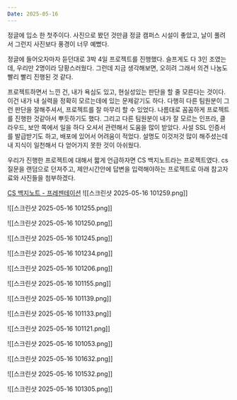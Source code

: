 ```yaml
---
Date: 2025-05-16
---
```

정글에 입소 한 첫주이다.
사진으로 봤던 것만큼 정글 캠퍼스 시설이 좋았고, 날이 풀려서 그런지 사진보다 풍경이 너무 예뻤다.

정글에 들어오자마자 듣던대로 3박 4일 프로젝트를 진행했다. 슬프게도 다 3인 조였는데, 우리만 2명이라 당황스러웠다. 그런데 지금 생각해보면, 오히려 그래서 의견 나눔도 빨리 빨리 진행된 것 같다.

프로젝트하면서 느낀 건, 내가 욕심도 있고, 현실성있는 판단을 할 줄 모른다는 것이다. 이건 내가 내 실력을 정확히 모르는데에 있는 문제같기도 하다. 다행히 다른 팀원분이 그런 판단을 잘해주셔서, 프로젝트를 잘 마무리 할 수 있었다. 나름대로 꼼꼼하게 프로젝트를 진행한 것같아서 뿌듯하기도 했다. 그리고 다른 팀원분이 내가 잘 모르는 인프라, 클라우드, 보안 쪽에서 일을 하다 오셔서 관련해서 도움을 많이 받았다. 사설 SSL 인증서를 발급받기도 하고, 배포에 있어서 어려움이 적었다. 설명도 이것저것 많이 해주셨는데 내 지식이 일천해서 다 얻어가지 못한 것이 아쉬웠다.

우리가 진행한 프로젝트에 대해서 짧게 언급하자면 CS 백지노트라는 프로젝트였다. cs질문을 랜덤으로 던져주고, 제안시간안에 답변을 입력해야하는 프로젝트로 아래 참고자료와 사진들을 첨부하겠다.

[CS 백지노트 - 프레젠테이션](https://www.canva.com/design/DAGnN4h2hO4/2GRW8JJTP-DC9TA79orW7g/edit?utm_content=DAGnN4h2hO4&utm_campaign=designshare&utm_medium=link2&utm_source=sharebutton)
![[스크린샷 2025-05-16 101259.png]]

![[스크린샷 2025-05-16 101255.png]]

![[스크린샷 2025-05-16 101250.png]]

![[스크린샷 2025-05-16 101245.png]]

![[스크린샷 2025-05-16 101234.png]]

![[스크린샷 2025-05-16 101206.png]]

![[스크린샷 2025-05-16 101155.png]]

![[스크린샷 2025-05-16 101139.png]]

![[스크린샷 2025-05-16 101133.png]]

![[스크린샷 2025-05-16 101121.png]]

![[스크린샷 2025-05-16 101053.png]]

![[스크린샷 2025-05-16 101632.png]]

![[스크린샷 2025-05-16 101532.png]]

![[스크린샷 2025-05-16 101305.png]]